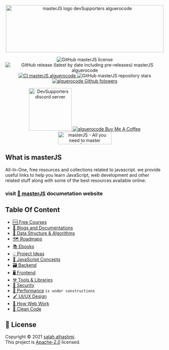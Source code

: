 <p align="center">
<img src="https://user-images.githubusercontent.com/75932477/155848823-adea4766-cda8-46b2-a178-d1092ade13bb.png" alt="masterJS logo devSupporters alguerocode" width="500" height="150"/>
</p>
<p align="center">
<img src="https://img.shields.io/github/license/devSupporters/masterJS" alt="GitHub masterJS license"/>
<img src="https://img.shields.io/github/v/release/devSupporters/masterJS?include_prereleases" alt="GitHub release (latest by date including pre-releases) masterJS alguerocode"/>
  <a href="https://github.com/devSupporters/masterJS/actions/workflows/main.yml">
<img src="https://github.com/devSupporters/masterJS/actions/workflows/main.yml/badge.svg" alt="CI masterJS alguerocode"/>
  </a>
<img src="https://img.shields.io/github/stars/devSupporters/masterJS" alt="GitHub masterJS repository stars"/>
<a href="https://github.com/alguerocode">
  <img src="https://img.shields.io/github/followers/alguerocode?style=social" alt="alguerocode Github folowers"/>
</a>

</p>
<p align="center">
  <a href="https://discord.gg/cfyQkKcd">
  <img width="135" src="https://img.shields.io/badge/Discord-7289DA?style=for-the-badge&logo=discord&logoColor=white" alt="DevSupporters discord server"/>
  </a>
  <a href="https://www.buymeacoffee.com/alhashmis28">
  <img src="https://www.buymeacoffee.com/assets/img/custom_images/orange_img.png" alt="alguerocode Buy Me A Coffee"/>
    </a>
<a href="https://www.producthunt.com/posts/masterjs?utm_source=badge-featured&utm_medium=badge&utm_souce=badge-masterjs" target="_blank"><img src="https://api.producthunt.com/widgets/embed-image/v1/featured.svg?post_id=333967&theme=light" alt="masterJS - All you need to master javascript | Product Hunt" style="width: 170px; height: 40px;" width="250" height="54" /></a>
 </p>


## What is masterJS

All-In-One, free resources and collections related to javascript. we provide useful links to help you learn JavaScript, web development and other related stuff along with some of the best resources available online.

### visit [📜 masterJS](https://masterjs.vercel.app/) documetation website

## Table Of Content

-   [🆓 Free Courses](https://masterjs.vercel.app/docs/free-courses)
-   [📰 Blogs and Documentations](https://masterjs.vercel.app/docs/blogs-documenations)
-   [🧮 Data Structure & Algorithms](https://masterjs.vercel.app/docs/dsa)
-   [🗺️ Roadmaps](https://masterjs.vercel.app/docs/roadmaps)
-   [📚 Ebooks](https://masterjs.vercel.app/docs/ebooks)
-   [💡 Project Ideas](https://masterjs.vercel.app/docs/ideas)
-   [🧠 JavaScript Concepts](https://masterjs.vercel.app/docs/concepts)
-   [🗃️ Backend](https://masterjs.vercel.app/docs/backend)
-   [🖥️ Frontend](https://masterjs.vercel.app/docs/frontend)
-   [⚒️ Tools & Libraries](https://masterjs.vercel.app/docs/tools)
-   [🔐 Security](https://masterjs.vercel.app/docs/security)
-   [🏇 Performance](https://masterjs.vercel.app/docs/performance) `is under constructions`
-   [🖌️ UI/UX Design](https://masterjs.vercel.app/docs/design)
-   [🧬 How Web Work](https://masterjs.vercel.app/docs/how-work)
-   [🧹 Clean Code](https://masterjs.vercel.app/docs/clean-code)

## 📝 License

Copyright © 2021 [salah alhashmi](https://github.com/alguerocode).<br />
This project is [Apache-2.0](https://github.com/devSupporters/masterJS/blob/master/LICENSE) licensed.
